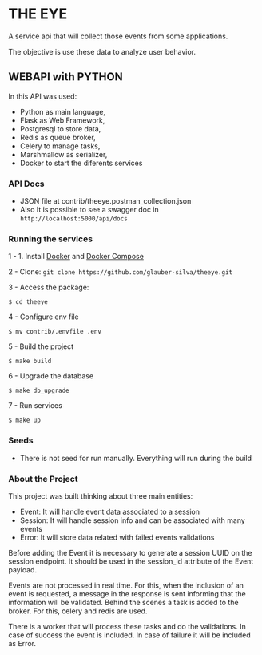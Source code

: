 # THE EYE
A service api that will collect those events from some applications. 

The objective is use these data to analyze user behavior.

## WEBAPI with PYTHON
In this API was used: 
- Python as main language,
- Flask as Web Framework,
- Postgresql to store data,
- Redis as queue broker,
- Celery to manage tasks,
- Marshmallow as serializer,
- Docker to start the diferents services


### API Docs

- JSON file at contrib/theeye.postman_collection.json
- Also It is possible to see a swagger doc in `http://localhost:5000/api/docs`

### Running the services

1 - 1. Install [Docker](https://docs.docker.com/engine/install/ubuntu/) and [Docker Compose](https://docs.docker.com/compose/install/)


2 - Clone: `git clone https://github.com/glauber-silva/theeye.git`

3 - Access the package:
```
$ cd theeye
```
4 - Configure env file
```
$ mv contrib/.envfile .env
```
5 - Build the project
```
$ make build
```
6 - Upgrade the database
```
$ make db_upgrade
```
7 - Run services
```
$ make up
```

### Seeds

- There is not seed for run manually. Everything will run during the build 


### About the Project

This project was built thinking about three main entities:
- Event: It will handle event data associated to a session
- Session: It will handle session info and can be associated with many events
- Error: It will store data related with failed events validations


Before adding the Event it is necessary to generate a session UUID on the session endpoint. It should be used in the session_id attribute of the Event payload.

Events are not processed in real time. For this, when the inclusion of an event is requested, a message in the response is sent informing that the information will be validated. Behind the scenes a task is added to the broker. For this, celery and redis are used.

There is a worker that will process these tasks and do the validations. In case of success the event is included. In case of failure it will be included as Error.
